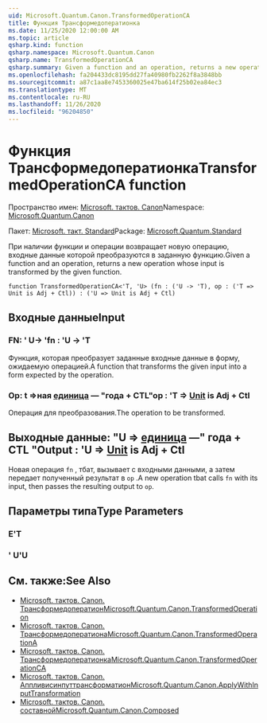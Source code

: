 ```yaml
---
uid: Microsoft.Quantum.Canon.TransformedOperationCA
title: Функция Трансформедоператионка
ms.date: 11/25/2020 12:00:00 AM
ms.topic: article
qsharp.kind: function
qsharp.namespace: Microsoft.Quantum.Canon
qsharp.name: TransformedOperationCA
qsharp.summary: Given a function and an operation, returns a new operation whose input is transformed by the given function.
ms.openlocfilehash: fa204433dc8195dd27fa40980fb2262f8a3848bb
ms.sourcegitcommit: a87c1aa8e7453360025e47ba614f25b02ea84ec3
ms.translationtype: MT
ms.contentlocale: ru-RU
ms.lasthandoff: 11/26/2020
ms.locfileid: "96204850"
---
```

# <a name="transformedoperationca-function"></a><span data-ttu-id="20639-102">Функция Трансформедоператионка</span><span class="sxs-lookup"><span data-stu-id="20639-102">TransformedOperationCA function</span></span>

<span data-ttu-id="20639-103">Пространство имен: [Microsoft. тактов. Canon](xref:Microsoft.Quantum.Canon)</span><span class="sxs-lookup"><span data-stu-id="20639-103">Namespace: [Microsoft.Quantum.Canon](xref:Microsoft.Quantum.Canon)</span></span>

<span data-ttu-id="20639-104">Пакет: [Microsoft. такт. Standard](https://nuget.org/packages/Microsoft.Quantum.Standard)</span><span class="sxs-lookup"><span data-stu-id="20639-104">Package: [Microsoft.Quantum.Standard](https://nuget.org/packages/Microsoft.Quantum.Standard)</span></span>


<span data-ttu-id="20639-105">При наличии функции и операции возвращает новую операцию, входные данные которой преобразуются в заданную функцию.</span><span class="sxs-lookup"><span data-stu-id="20639-105">Given a function and an operation, returns a new operation whose input is transformed by the given function.</span></span>

```qsharp
function TransformedOperationCA<'T, 'U> (fn : ('U -> 'T), op : ('T => Unit is Adj + Ctl)) : ('U => Unit is Adj + Ctl)
```


## <a name="input"></a><span data-ttu-id="20639-106">Входные данные</span><span class="sxs-lookup"><span data-stu-id="20639-106">Input</span></span>

### <a name="fn--u---t"></a><span data-ttu-id="20639-107">FN: ' U-> '</span><span class="sxs-lookup"><span data-stu-id="20639-107">fn : 'U -> 'T</span></span>

<span data-ttu-id="20639-108">Функция, которая преобразует заданные входные данные в форму, ожидаемую операцией.</span><span class="sxs-lookup"><span data-stu-id="20639-108">A function that transforms the given input into a form expected by the operation.</span></span>


### <a name="op--t--unit--is-adj--ctl"></a><span data-ttu-id="20639-109">Op: t =>ная [единица](xref:microsoft.quantum.lang-ref.unit)  — "года + CTL"</span><span class="sxs-lookup"><span data-stu-id="20639-109">op : 'T => [Unit](xref:microsoft.quantum.lang-ref.unit)  is Adj + Ctl</span></span>

<span data-ttu-id="20639-110">Операция для преобразования.</span><span class="sxs-lookup"><span data-stu-id="20639-110">The operation to be transformed.</span></span>



## <a name="output--u--unit--is-adj--ctl"></a><span data-ttu-id="20639-111">Выходные данные: "U => [единица](xref:microsoft.quantum.lang-ref.unit)  —" года + CTL "</span><span class="sxs-lookup"><span data-stu-id="20639-111">Output : 'U => [Unit](xref:microsoft.quantum.lang-ref.unit)  is Adj + Ctl</span></span>

<span data-ttu-id="20639-112">Новая операция `fn` , тбат, вызывает с входными данными, а затем передает полученный результат в `op` .</span><span class="sxs-lookup"><span data-stu-id="20639-112">A new operation tbat calls `fn` with its input, then passes the resulting output to `op`.</span></span>

## <a name="type-parameters"></a><span data-ttu-id="20639-113">Параметры типа</span><span class="sxs-lookup"><span data-stu-id="20639-113">Type Parameters</span></span>

### <a name="t"></a><span data-ttu-id="20639-114">Е</span><span class="sxs-lookup"><span data-stu-id="20639-114">'T</span></span>


### <a name="u"></a><span data-ttu-id="20639-115">' U</span><span class="sxs-lookup"><span data-stu-id="20639-115">'U</span></span>



## <a name="see-also"></a><span data-ttu-id="20639-116">См. также:</span><span class="sxs-lookup"><span data-stu-id="20639-116">See Also</span></span>

- [<span data-ttu-id="20639-117">Microsoft. тактов. Canon. Трансформедоператион</span><span class="sxs-lookup"><span data-stu-id="20639-117">Microsoft.Quantum.Canon.TransformedOperation</span></span>](xref:Microsoft.Quantum.Canon.TransformedOperation)
- [<span data-ttu-id="20639-118">Microsoft. тактов. Canon. Трансформедоператиона</span><span class="sxs-lookup"><span data-stu-id="20639-118">Microsoft.Quantum.Canon.TransformedOperationA</span></span>](xref:Microsoft.Quantum.Canon.TransformedOperationA)
- [<span data-ttu-id="20639-119">Microsoft. тактов. Canon. Трансформедоператионка</span><span class="sxs-lookup"><span data-stu-id="20639-119">Microsoft.Quantum.Canon.TransformedOperationCA</span></span>](xref:Microsoft.Quantum.Canon.TransformedOperationCA)
- [<span data-ttu-id="20639-120">Microsoft. тактов. Canon. Аппливисинпуттрансформатион</span><span class="sxs-lookup"><span data-stu-id="20639-120">Microsoft.Quantum.Canon.ApplyWithInputTransformation</span></span>](xref:Microsoft.Quantum.Canon.ApplyWithInputTransformation)
- [<span data-ttu-id="20639-121">Microsoft. тактов. Canon. составной</span><span class="sxs-lookup"><span data-stu-id="20639-121">Microsoft.Quantum.Canon.Composed</span></span>](xref:Microsoft.Quantum.Canon.Composed)